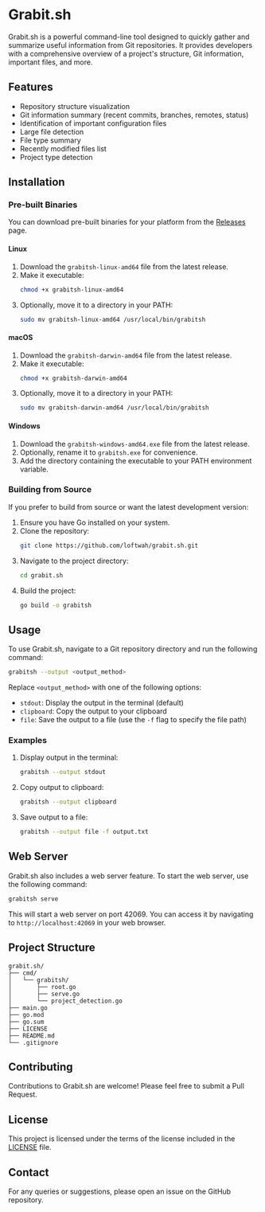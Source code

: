 # Grabit.sh

Grabit.sh is a powerful command-line tool designed to quickly gather and summarize useful information from Git repositories. It provides developers with a comprehensive overview of a project's structure, Git information, important files, and more.

## Features

- Repository structure visualization
- Git information summary (recent commits, branches, remotes, status)
- Identification of important configuration files
- Large file detection
- File type summary
- Recently modified files list
- Project type detection

## Installation

### Pre-built Binaries

You can download pre-built binaries for your platform from the [Releases](https://github.com/loftwah/grabit.sh/releases) page.

#### Linux

1. Download the `grabitsh-linux-amd64` file from the latest release.
2. Make it executable:
   ```bash
   chmod +x grabitsh-linux-amd64
   ```
3. Optionally, move it to a directory in your PATH:
   ```bash
   sudo mv grabitsh-linux-amd64 /usr/local/bin/grabitsh
   ```

#### macOS

1. Download the `grabitsh-darwin-amd64` file from the latest release.
2. Make it executable:
   ```bash
   chmod +x grabitsh-darwin-amd64
   ```
3. Optionally, move it to a directory in your PATH:
   ```bash
   sudo mv grabitsh-darwin-amd64 /usr/local/bin/grabitsh
   ```

#### Windows

1. Download the `grabitsh-windows-amd64.exe` file from the latest release.
2. Optionally, rename it to `grabitsh.exe` for convenience.
3. Add the directory containing the executable to your PATH environment variable.

### Building from Source

If you prefer to build from source or want the latest development version:

1. Ensure you have Go installed on your system.
2. Clone the repository:
   ```bash
   git clone https://github.com/loftwah/grabit.sh.git
   ```
3. Navigate to the project directory:
   ```bash
   cd grabit.sh
   ```
4. Build the project:
   ```bash
   go build -o grabitsh
   ```

## Usage

To use Grabit.sh, navigate to a Git repository directory and run the following command:

```bash
grabitsh --output <output_method>
```

Replace `<output_method>` with one of the following options:

- `stdout`: Display the output in the terminal (default)
- `clipboard`: Copy the output to your clipboard
- `file`: Save the output to a file (use the `-f` flag to specify the file path)

### Examples

1. Display output in the terminal:
   ```bash
   grabitsh --output stdout
   ```

2. Copy output to clipboard:
   ```bash
   grabitsh --output clipboard
   ```

3. Save output to a file:
   ```bash
   grabitsh --output file -f output.txt
   ```

## Web Server

Grabit.sh also includes a web server feature. To start the web server, use the following command:

```bash
grabitsh serve
```

This will start a web server on port 42069. You can access it by navigating to `http://localhost:42069` in your web browser.

## Project Structure

```
grabit.sh/
├── cmd/
│   └── grabitsh/
│       ├── root.go
│       ├── serve.go
│       └── project_detection.go
├── main.go
├── go.mod
├── go.sum
├── LICENSE
├── README.md
└── .gitignore
```

## Contributing

Contributions to Grabit.sh are welcome! Please feel free to submit a Pull Request.

## License

This project is licensed under the terms of the license included in the [LICENSE](LICENSE) file.

## Contact

For any queries or suggestions, please open an issue on the GitHub repository.